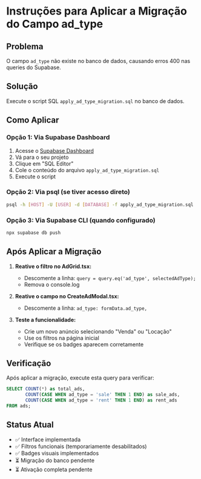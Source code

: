 # Instruções para Aplicar a Migração do Campo ad_type

## Problema
O campo `ad_type` não existe no banco de dados, causando erros 400 nas queries do Supabase.

## Solução
Execute o script SQL `apply_ad_type_migration.sql` no banco de dados.

## Como Aplicar

### Opção 1: Via Supabase Dashboard
1. Acesse o [Supabase Dashboard](https://supabase.com/dashboard)
2. Vá para o seu projeto
3. Clique em "SQL Editor"
4. Cole o conteúdo do arquivo `apply_ad_type_migration.sql`
5. Execute o script

### Opção 2: Via psql (se tiver acesso direto)
```bash
psql -h [HOST] -U [USER] -d [DATABASE] -f apply_ad_type_migration.sql
```

### Opção 3: Via Supabase CLI (quando configurado)
```bash
npx supabase db push
```

## Após Aplicar a Migração

1. **Reative o filtro no AdGrid.tsx:**
   - Descomente a linha: `query = query.eq('ad_type', selectedAdType);`
   - Remova o console.log

2. **Reative o campo no CreateAdModal.tsx:**
   - Descomente a linha: `ad_type: formData.ad_type,`

3. **Teste a funcionalidade:**
   - Crie um novo anúncio selecionando "Venda" ou "Locação"
   - Use os filtros na página inicial
   - Verifique se os badges aparecem corretamente

## Verificação
Após aplicar a migração, execute esta query para verificar:
```sql
SELECT COUNT(*) as total_ads, 
       COUNT(CASE WHEN ad_type = 'sale' THEN 1 END) as sale_ads,
       COUNT(CASE WHEN ad_type = 'rent' THEN 1 END) as rent_ads
FROM ads;
```

## Status Atual
- ✅ Interface implementada
- ✅ Filtros funcionais (temporariamente desabilitados)
- ✅ Badges visuais implementados
- ⏳ Migração do banco pendente
- ⏳ Ativação completa pendente
